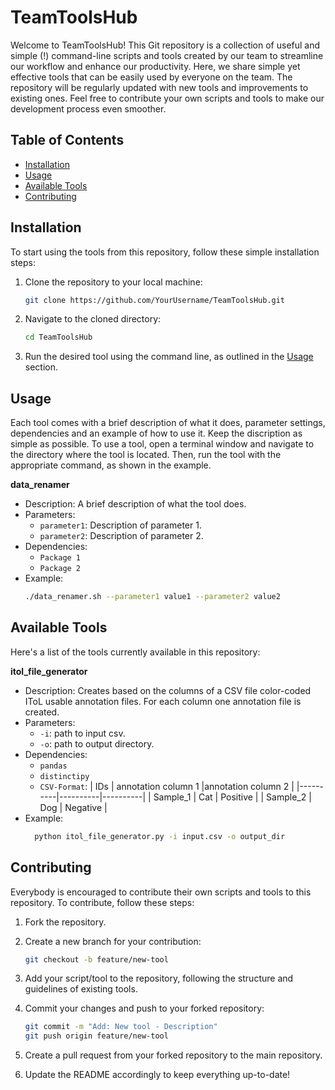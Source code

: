 # TeamToolsHub

Welcome to TeamToolsHub! This Git repository is a collection of useful and simple (!) command-line scripts and tools created by our team to streamline our workflow and enhance our productivity. Here, we share simple yet effective tools that can be easily used by everyone on the team. The repository will be regularly updated with new tools and improvements to existing ones. Feel free to contribute your own scripts and tools to make our development process even smoother.

## Table of Contents

- [Installation](#installation)
- [Usage](#usage)
- [Available Tools](#available-tools)
- [Contributing](#contributing)

## Installation

To start using the tools from this repository, follow these simple installation steps:

1. Clone the repository to your local machine:

    ```sh
    git clone https://github.com/YourUsername/TeamToolsHub.git
    ```

2. Navigate to the cloned directory:

    ```sh
    cd TeamToolsHub
    ```

3. Run the desired tool using the command line, as outlined in the [Usage](#usage) section.

## Usage

Each tool comes with a brief description of what it does, parameter settings, dependencies and an example of how to use it. Keep the discription as simple as possible. To use a tool, open a terminal window and navigate to the directory where the tool is located. Then, run the tool with the appropriate command, as shown in the example.

**data_renamer**
  - Description: A brief description of what the tool does.
  - Parameters:
      - `parameter1`: Description of parameter 1.
      - `parameter2`: Description of parameter 2.
  - Dependencies:
      - `Package 1`
      - `Package 2`
  - Example:
      ```sh
      ./data_renamer.sh --parameter1 value1 --parameter2 value2
      ```

## Available Tools

Here's a list of the tools currently available in this repository:

**itol_file_generator**
  - Description: Creates based on the columns of a CSV file color-coded IToL usable annotation files. For each column one annotation file is created.
  - Parameters:
    - `-i`: path to input csv.
    - `-o`: path to output directory.
  - Dependencies:
    - `pandas`
    - `distinctipy`
    - `CSV-Format`:
    | IDs | annotation column 1 |annotation column 2 |
    |----------|----------|----------|
    | Sample_1 | Cat | Positive |
    | Sample_2 | Dog | Negative |
  - Example:
    ```sh
      python itol_file_generator.py -i input.csv -o output_dir
    ```

## Contributing

Everybody is encouraged to contribute their own scripts and tools to this repository. To contribute, follow these steps:

1. Fork the repository.
2. Create a new branch for your contribution:

    ```sh
    git checkout -b feature/new-tool
    ```

3. Add your script/tool to the repository, following the structure and guidelines of existing tools.

4. Commit your changes and push to your forked repository:

    ```sh
    git commit -m "Add: New tool - Description"
    git push origin feature/new-tool
    ```

5. Create a pull request from your forked repository to the main repository.
6. Update the README accordingly to keep everything up-to-date!

